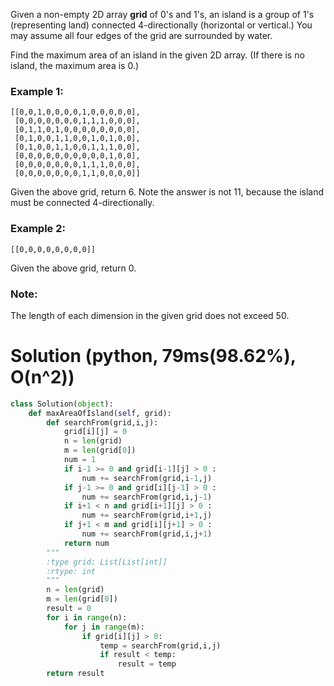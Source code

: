 Given a non-empty 2D array **grid** of 0's and 1's, an island is a group of 1's (representing land) connected 4-directionally (horizontal or vertical.) You may assume all four edges of the grid are surrounded by water.

Find the maximum area of an island in the given 2D array. (If there is no island, the maximum area is 0.)

### Example 1:
```
[[0,0,1,0,0,0,0,1,0,0,0,0,0],
 [0,0,0,0,0,0,0,1,1,1,0,0,0],
 [0,1,1,0,1,0,0,0,0,0,0,0,0],
 [0,1,0,0,1,1,0,0,1,0,1,0,0],
 [0,1,0,0,1,1,0,0,1,1,1,0,0],
 [0,0,0,0,0,0,0,0,0,0,1,0,0],
 [0,0,0,0,0,0,0,1,1,1,0,0,0],
 [0,0,0,0,0,0,0,1,1,0,0,0,0]]
```
Given the above grid, return 6. Note the answer is not 11, because the island must be connected 4-directionally.
### Example 2:
```
[[0,0,0,0,0,0,0,0]]
```
Given the above grid, return 0.
### Note: 
The length of each dimension in the given grid does not exceed 50.

# Solution (python, 79ms(98.62%), O(n^2))
```python
class Solution(object):
    def maxAreaOfIsland(self, grid):
        def searchFrom(grid,i,j):
            grid[i][j] = 0
            n = len(grid)
            m = len(grid[0])
            num = 1
            if i-1 >= 0 and grid[i-1][j] > 0 :
                num += searchFrom(grid,i-1,j)
            if j-1 >= 0 and grid[i][j-1] > 0 :
                num += searchFrom(grid,i,j-1)
            if i+1 < n and grid[i+1][j] > 0 :
                num += searchFrom(grid,i+1,j)
            if j+1 < m and grid[i][j+1] > 0 :
                num += searchFrom(grid,i,j+1)
            return num
        """
        :type grid: List[List[int]]
        :rtype: int
        """
        n = len(grid)
        m = len(grid[0])
        result = 0
        for i in range(n):
            for j in range(m):
                if grid[i][j] > 0:
                    temp = searchFrom(grid,i,j)
                    if result < temp:
                        result = temp
        return result
```
